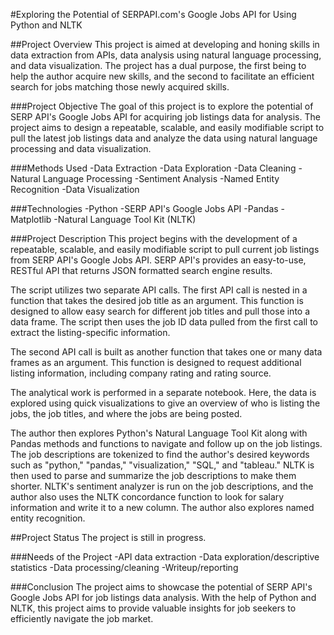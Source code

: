 #Exploring the Potential of SERPAPI.com's Google Jobs API for Using Python and NLTK

##Project Overview
This project is aimed at developing and honing skills in data extraction from APIs, data analysis using natural language processing, and data visualization. The project has a dual purpose, the first being to help the author acquire new skills, and the second to facilitate an efficient search for jobs matching those newly acquired skills.

###Project Objective
The goal of this project is to explore the potential of SERP API's Google Jobs API for acquiring job listings data for analysis. The project aims to design a repeatable, scalable, and easily modifiable script to pull the latest job listings data and analyze the data using natural language processing and data visualization.

###Methods Used
-Data Extraction
-Data Exploration
-Data Cleaning
-Natural Language Processing
-Sentiment Analysis
-Named Entity Recognition
-Data Visualization

###Technologies
-Python
-SERP API's Google Jobs API
-Pandas
-Matplotlib
-Natural Language Tool Kit (NLTK)

###Project Description
This project begins with the development of a repeatable, scalable, and easily modifiable script to pull current job listings from SERP API's Google Jobs API. SERP API's provides an easy-to-use, RESTful API that returns JSON formatted search engine results.

The script utilizes two separate API calls. The first API call is nested in a function that takes the desired job title as an argument. This function is designed to allow easy search for different job titles and pull those into a data frame. The script then uses the job ID data pulled from the first call to extract the listing-specific information.

The second API call is built as another function that takes one or many data frames as an argument. This function is designed to request additional listing information, including company rating and rating source.

The analytical work is performed in a separate notebook. Here, the data is explored using quick visualizations to give an overview of who is listing the jobs, the job titles, and where the jobs are being posted.

The author then explores Python's Natural Language Tool Kit along with Pandas methods and functions to navigate and follow up on the job listings. The job descriptions are tokenized to find the author's desired keywords such as "python," "pandas," "visualization," "SQL," and "tableau." NLTK is then used to parse and summarize the job descriptions to make them shorter. NLTK's sentiment analyzer is run on the job descriptions, and the author also uses the NLTK concordance function to look for salary information and write it to a new column. The author also explores named entity recognition.

##Project Status
The project is still in progress.

###Needs of the Project
-API data extraction
-Data exploration/descriptive statistics
-Data processing/cleaning
-Writeup/reporting

###Conclusion
The project aims to showcase the potential of SERP API's Google Jobs API for job listings data analysis. With the help of Python and NLTK, this project aims to provide valuable insights for job seekers to efficiently navigate the job market.


